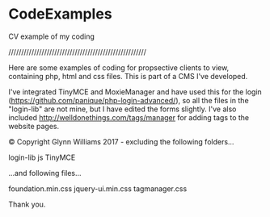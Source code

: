 # CodeExamples
CV example of my coding

//////////////////////////////////////////////////////

Here are some examples of coding for propsective clients to view, containing php, html and css files. This is part of a CMS I've developed.

I've integrated TinyMCE and MoxieManager and have used this for the login (https://github.com/panique/php-login-advanced/), so all the files in the "login-lib" are not mine, but I have edited the forms slightly. I've also included http://welldonethings.com/tags/manager for adding tags to the website pages.

© Copyright Glynn Williams 2017 - excluding the following folders...

login-lib
js
TinyMCE

...and following files...

foundation.min.css
jquery-ui.min.css
tagmanager.css

Thank you.
